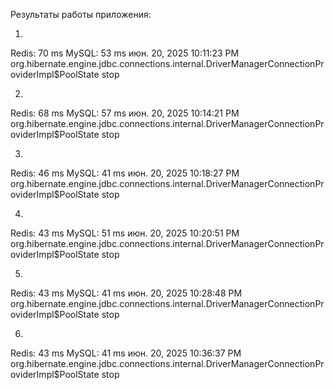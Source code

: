 Результаты работы приложения:

1.
Redis:	70 ms
MySQL:	53 ms
июн. 20, 2025 10:11:23 PM org.hibernate.engine.jdbc.connections.internal.DriverManagerConnectionProviderImpl$PoolState stop


2.
Redis:	68 ms
MySQL:	57 ms
июн. 20, 2025 10:14:21 PM org.hibernate.engine.jdbc.connections.internal.DriverManagerConnectionProviderImpl$PoolState stop

3.
Redis:	46 ms
MySQL:	41 ms
июн. 20, 2025 10:18:27 PM org.hibernate.engine.jdbc.connections.internal.DriverManagerConnectionProviderImpl$PoolState stop


4.
Redis:	43 ms
MySQL:	51 ms
июн. 20, 2025 10:20:51 PM org.hibernate.engine.jdbc.connections.internal.DriverManagerConnectionProviderImpl$PoolState stop

5.
Redis:	43 ms
MySQL:	41 ms
июн. 20, 2025 10:28:48 PM org.hibernate.engine.jdbc.connections.internal.DriverManagerConnectionProviderImpl$PoolState stop

6.
Redis:	43 ms
MySQL:	41 ms
июн. 20, 2025 10:36:37 PM org.hibernate.engine.jdbc.connections.internal.DriverManagerConnectionProviderImpl$PoolState stop
